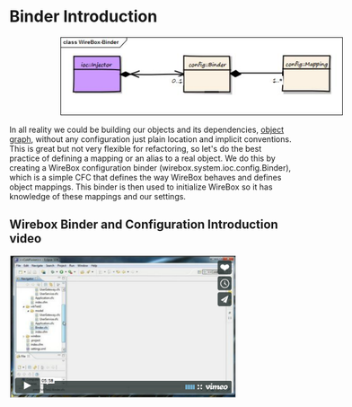 # Binder Introduction

<img src="../images/binderIntro_WireBoxBinder.jpg" style="margin-left:90px">

In all reality we could be building our objects and its dependencies, [object graph](http://en.wikipedia.org/wiki/Object_graph), without any configuration just plain location and implicit conventions. This is great but not very flexible for refactoring, so let's do the best practice of defining a mapping or an alias to a real object. We do this by creating a WireBox configuration binder (wirebox.system.ioc.config.Binder), which is a simple CFC that defines the way WireBox behaves and defines object mappings. This binder is then used to initialize WireBox so it has knowledge of these mappings and our settings.


## Wirebox Binder and Configuration Introduction video
<a href="http://f.vimeocdn.com/p/flash/moogaloop/6.0.37/moogaloop.swf?clip_id=20938425&z=1424728141463"><img src="../images/binderIntro_VideoThumbnail.png" width="80%"></a>
